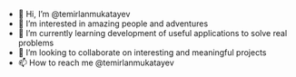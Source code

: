 - 👋 Hi, I’m @temirlanmukatayev
- 👀 I’m interested in amazing people and adventures
- 🌱 I’m currently learning development of useful applications to solve real problems
- 💞️ I’m looking to collaborate on interesting and meaningful projects
- 📫 How to reach me @temirlanmukatayev

<!---
temirlanmukatayev/temirlanmukatayev is a ✨ special ✨ repository because its `README.md` (this file) appears on your GitHub profile.
You can click the Preview link to take a look at your changes.
--->
